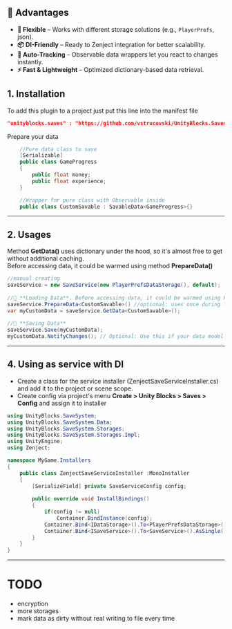 ## 🚀 Advantages
 
- **🎯 Flexible** – Works with different storage solutions (e.g., `PlayerPrefs`, json).
- **📦 DI-Friendly** – Ready to Zenject integration for better scalability.
- **👀 Auto-Tracking** – Observable data wrappers let you react to changes instantly.
- **⚡ Fast & Lightweight** – Optimized dictionary-based data retrieval.

## 1. Installation
To add this plugin to a project just put this line into the manifest file
```json
"unityblocks.saves" : "https://github.com/vstrucovski/UnityBlocks.Saves.git"
```

Prepare your data
```csharp
    //Pure data class to save
    [Serializable]
    public class GameProgress
    {
        public float money;
        public float experience;
    }

    //Wrapper for pure class with Observable inside
    public class CustomSavable : SavableData<GameProgress>{}
```
---
## 2. Usages
Method **GetData()** uses dictionary under the hood, so it's almost free to get without additional caching. <br>
Before accessing data, it could be warmed using method **PrepareData<T>()**
```csharp
//manual creating 
saveService = new SaveService(new PlayerPrefsDataStorage(), default);
 
//💾 **Loading Data**. Before accessing data, it could be warmed using PrepareData<T>()
saveService.PrepareData<CustomSavable>() //optional: uses once during loading
var myCustomData = saveService.GetData<CustomSavable>(); 
 
//💾 **Saving Data** 
saveService.Save(myCustomData);
myCustomData.NotifyChanges(); // Optional: Use this if your data model requires change tracking
```
---
## 4. Using as service with DI
- Create a class for the service installer (ZenjectSaveServiceInstaller.cs) and add it to the project or scene scope.
- Create config via project's menu **Create > Unity Blocks > Saves > Config** and assign it to installer
```csharp
using UnityBlocks.SaveSystem;
using UnityBlocks.SaveSystem.Data;
using UnityBlocks.SaveSystem.Storages;
using UnityBlocks.SaveSystem.Storages.Impl;
using UnityEngine;
using Zenject;

namespace MyGame.Installers
{
    public class ZenjectSaveServiceInstaller :MonoInstaller
    {
        [SerializeField] private SaveServiceConfig config;
        
        public override void InstallBindings()
        {
            if(config != null)
                Container.BindInstance(config);
            Container.Bind<IDataStorage>().To<PlayerPrefsDataStorage>().AsSingle();
            Container.Bind<ISaveService>().To<SaveService>().AsSingle();
        }
    }
}
```
---
# TODO
- encryption
- more storages
- mark data as dirty without real writing to file every time